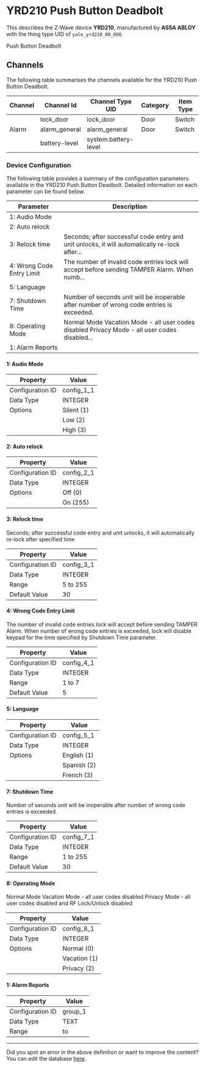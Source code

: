 
# YRD210 Push Button Deadbolt

This describes the Z-Wave device **YRD210**, manufactured by **ASSA ABLOY** with the thing type UID of ```yale_yrd210_00_000```. 

Push Button Deadbolt

## Channels
The following table summarises the channels available for the YRD210 Push Button Deadbolt.

| Channel | Channel Id | Channel Type UID | Category | Item Type |
|---------|------------|------------------|----------|-----------|
|  | lock_door | lock_door | Door | Switch |
| Alarm | alarm_general | alarm_general | Door | Switch |
|  | battery-level | system.battery-level |  |  |




### Device Configuration
The following table provides a summary of the configuration parameters available in the YRD210 Push Button Deadbolt.
Detailed information on each parameter can be found below.

| Parameter   | Description |
|-------------|-------------|
| 1: Audio Mode |  |
| 2: Auto relock |  |
| 3: Relock time | Seconds; after successful code entry and unit unlocks, it will automatically re-lock after... |
| 4: Wrong Code Entry Limit | The number of invalid code entries lock will accept before sending TAMPER Alarm. When numb... |
| 5: Language |  |
| 7: Shutdown Time | Number of seconds unit will be inoperable after number of wrong code entries is exceeded. |
| 8: Operating Mode | Normal Mode Vacation Mode - all user codes disabled Privacy Mode - all user codes disabled... |
| 1: Alarm Reports |  |




#### 1: Audio Mode




| Property         | Value    |
|------------------|----------|
| Configuration ID | config_1_1 |
| Data Type        | INTEGER || Default Value | 3 |
| Options | Silent (1) |
|  | Low (2) |
|  | High (3) |






#### 2: Auto relock




| Property         | Value    |
|------------------|----------|
| Configuration ID | config_2_1 |
| Data Type        | INTEGER || Default Value | 255 |
| Options | Off (0) |
|  | On (255) |






#### 3: Relock time

Seconds; after successful code entry and unit unlocks, it will automatically re-lock after specified time


| Property         | Value    |
|------------------|----------|
| Configuration ID | config_3_1 |
| Data Type        | INTEGER |
| Range | 5 to 255 |
| Default Value | 30 |






#### 4: Wrong Code Entry Limit

The number of invalid code entries lock will accept before sending TAMPER Alarm. When number of wrong code entries is exceeded, lock will disable keypad for the time specified by Shutdown Time parameter.


| Property         | Value    |
|------------------|----------|
| Configuration ID | config_4_1 |
| Data Type        | INTEGER |
| Range | 1 to 7 |
| Default Value | 5 |






#### 5: Language




| Property         | Value    |
|------------------|----------|
| Configuration ID | config_5_1 |
| Data Type        | INTEGER || Default Value | 1 |
| Options | English (1) |
|  | Spanish (2) |
|  | French (3) |






#### 7: Shutdown Time

Number of seconds unit will be inoperable after number of wrong code entries is exceeded.


| Property         | Value    |
|------------------|----------|
| Configuration ID | config_7_1 |
| Data Type        | INTEGER |
| Range | 1 to 255 |
| Default Value | 30 |






#### 8: Operating Mode

Normal Mode Vacation Mode - all user codes disabled Privacy Mode - all user codes disabled and RF Lock/Unlock disabled


| Property         | Value    |
|------------------|----------|
| Configuration ID | config_8_1 |
| Data Type        | INTEGER || Default Value | 0 |
| Options | Normal (0) |
|  | Vacation (1) |
|  | Privacy (2) |






#### 1: Alarm Reports




| Property         | Value    |
|------------------|----------|
| Configuration ID | group_1 |
| Data Type        | TEXT |
| Range |  to  |






---

Did you spot an error in the above definition or want to improve the content?
You can edit the database [here](http://www.cd-jackson.com/index.php/zwave/zwave-device-database/zwave-device-list/devicesummary/235).


